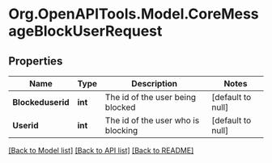 # Org.OpenAPITools.Model.CoreMessageBlockUserRequest

## Properties

Name | Type | Description | Notes
------------ | ------------- | ------------- | -------------
**Blockeduserid** | **int** | The id of the user being blocked | [default to null]
**Userid** | **int** | The id of the user who is blocking | [default to null]

[[Back to Model list]](../README.md#documentation-for-models) [[Back to API list]](../README.md#documentation-for-api-endpoints) [[Back to README]](../README.md)

